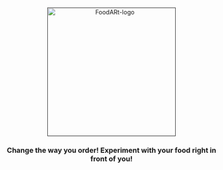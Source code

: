 <p align="center">
  <a href="" rel="noopener">
 <img width=300px src="/icon/FoodARt.png" alt="FoodARt-logo"></a>
</p>
<h3 align="center">Change the way you order! Experiment with your food right in front of you!</h3>
